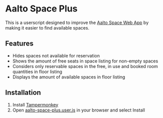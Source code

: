 # Aalto Space Plus
This is a userscript designed to improve the [Aalto Space Web App](https://booking.aalto.fi/aaltospace/) by making it easier to find available spaces.
## Features
- Hides spaces not available for reservation
- Shows the amount of free seats in space listing for non-empty spaces
- Considers only reservable spaces in the free, in use and booked room quantities in floor listing
- Displays the amount of available spaces in floor listing
## Installation
1. Install [Tampermonkey](https://www.tampermonkey.net)
2. Open [aalto-space-plus.user.js](https://github.com/naatula/aalto-space-plus/raw/master/aalto-space-plus.user.js) in your browser and select Install
